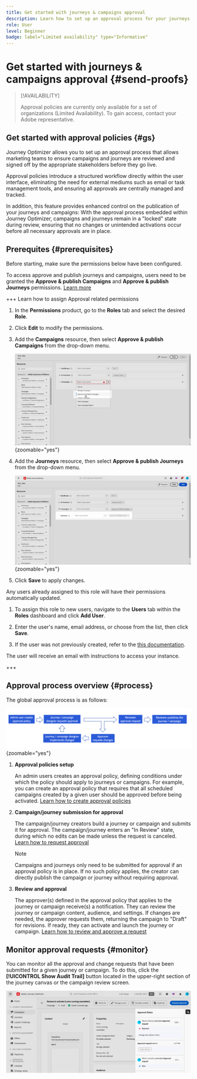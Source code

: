 ```yaml
---
title: Get started with journeys & campaigns approval
description: Learn how to set up an approval process for your journeys and campaigns.
role: User
level: Beginner
badge: label="Limited availability" type="Informative"
---
```


# Get started with journeys & campaigns approval {#send-proofs}

>[!AVAILABILITY]
>
> Approval policies are currently only available for a set of organizations (Limited Availability). To gain access, contact your Adobe representative.

## Get started with approval policies {#gs}

Journey Optimizer allows you to set up an approval process that allows marketing teams to ensure campaigns and journeys are reviewed and signed off by the appropriate stakeholders before they go live.

Approval policies introduce a structured workflow directly within the user interface, eliminating the need for external mediums such as email or task management tools, and ensuring all approvals are centrally managed and tracked.

In addition, this feature provides enhanced control on the publication of your journeys and campaigns: With the approval process embedded within Journey Optimizer, campaigns and journeys remain in a "locked" state during review, ensuring that no changes or unintended activations occur before all necessary approvals are in place.

## Prerequites {#prerequisites}

Before starting, make sure the permissions below have been configured.

To access approve and publish journeys and campaigns, users need to be granted the **Approve & publish Campaigns** and **Approve & publish Journeys** permissions. [Learn more](../administration/permissions.md)

+++  Learn how to assign Approval related permissions

1. In the **Permissions** product, go to the **Roles** tab and select the desired **Role**.
    
1. Click **Edit** to modify the permissions.

1. Add the **Campaigns** resource, then select **Approve & publish Campaigns** from the drop-down menu.

    ![](assets/permissions_approval.png){zoomable="yes"}

1. Add the **Journeys** resource, then select **Approve & publish Journeys** from the drop-down menu.

    ![](assets/permissions_approval_2.png){zoomable="yes"}

1. Click **Save** to apply changes.

Any users already assigned to this role will have their permissions automatically updated.

1. To assign this role to new users, navigate to the **Users** tab within the **Roles** dashboard and click **Add User**.

1. Enter the user's name, email address, or choose from the list, then click **Save**.

1. If the user was not previously created, refer to the [this documentation](https://experienceleague.adobe.com/en/docs/experience-platform/access-control/abac/permissions-ui/users).

The user will receive an email with instructions to access your instance.

+++

## Approval process overview {#process}

The global approval process is as follows:

![](assets/approval-process.png){zoomable="yes"}

1. **Approval policies setup**

    An admin users creates an approval policy, defining conditions under which the policy should apply to journeys or campaigns. For example, you can create an approval policy that requires that all scheduled campaigns created by a given user should be approved before being activated. [Learn how to create approval policies](approval-policies.md)

1. **Campaign/journey submission for approval**

    The campaign/journey creators build a journey or campaign and submits it for approval. The campaign/journey enters an "In Review" state, during which no edits can be made unless the request is canceled. [Learn how to request approval](request-approval.md)

    >[!NOTE]
    >
    >Campaigns and journeys only need to be submitted for approval if an approval policy is in place. If no such policy applies, the creator can directly publish the campaign or journey without requiring approval.

1. **Review and approval**

    The approver(s) defined in the approval policy that applies to the journey or campaign receive(s) a notification. They can review the journey or campaign content, audience, and settings. If changes are needed, the approver requests them, returning the campaign to "Draft" for revisions. If ready, they can activate and launch the journey or campaign. [Learn how to review and approve a request](review-approve-request.md)

## Monitor approval requests {#monitor}

You can monitor all the approval and change requests that have been submitted for a given journey or campaign. To do this, click the **[!UICONTROL Show Audit Trail]** button located in the upper-right section of the journey canvas or the campaign review screen.

![](assets/monitor-requests.png)
